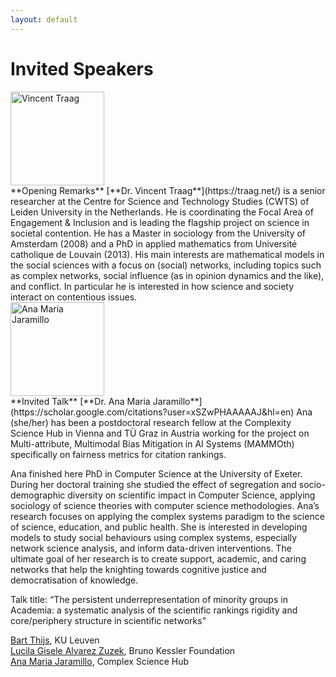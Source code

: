```yaml
---
layout: default
---
```


# Invited Speakers


<div class='orgWrapper'>
  <img src="https://www.traag.net/wp/wp-content/uploads/2025/02/original.png" alt="Vincent Traag" width="150" />
<div class='bioWrapper'>
  **Opening Remarks**
[**Dr. Vincent Traag**](https://traag.net/) is a senior researcher at the Centre for Science and Technology Studies (CWTS) of Leiden University in the Netherlands. He is coordinating the Focal Area of Engagement & Inclusion and is leading the flagship project on science in societal contention. He has a Master in sociology from the University of Amsterdam (2008) and a PhD in applied mathematics from Université catholique de Louvain (2013). His main interests are mathematical models in the social sciences with a focus on (social) networks, including topics such as complex networks, social influence (as in opinion dynamics and the like), and conflict. In particular he is interested in how science and society interact on contentious issues.
</div>
</div>

<div class='orgWrapper'>
  <img src="https://www.traag.net/wp/wp-content/uploads/2025/02/original.png" alt="Ana Maria Jaramillo" width="150" />
<div class='bioWrapper'>
  **Invited Talk**
[**Dr. Ana Maria Jaramillo**](https://scholar.google.com/citations?user=xSZwPHAAAAAJ&hl=en) Ana (she/her) has been a postdoctoral research fellow at the Complexity Science Hub in Vienna and TÜ Graz in Austria working for the project on Multi-attribute, Multimodal Bias Mitigation in AI Systems (MAMMOth) specifically on fairness metrics for citation rankings. 

Ana finished here PhD in Computer Science at the University of Exeter. During her doctoral training she studied the effect of segregation and socio-demographic diversity on scientific impact in Computer Science, applying sociology of science theories with computer science methodologies. Ana’s research focuses on applying the complex systems paradigm to the science of science, education, and public health. She is interested in developing models to study social behaviours using complex systems, especially network science analysis, and inform data-driven interventions. The ultimate goal of her research is to create support, academic, and caring networks that help the knighting towards cognitive justice and democratisation of knowledge.

Talk title: “The persistent underrepresentation of minority groups in Academia: a systematic analysis of the scientific rankings rigidity and core/periphery structure in scientific networks"
</div>
</div>

[Bart Thijs](https://www.kuleuven.be/wieiswie/en/person/00040232), KU Leuven  
[Lucila Gisele Alvarez Zuzek](https://scholar.google.com.ar/citations?user=CgrQ6asAAAAJ), Bruno Kessler Foundation  
[Ana Maria Jaramillo](https://scholar.google.com/citations?user=xSZwPHAAAAAJ&hl=en), Complex Science Hub

